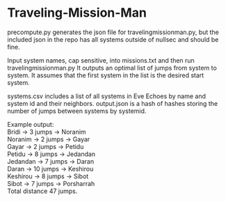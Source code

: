 # Traveling-Mission-Man
precompute.py generates the json file for travelingmissionman.py, but the included json in the repo has all systems outside of nullsec and should be fine.

Input system names, cap sensitive, into missions.txt and then run travelingmissionman.py
It outputs an optimal list of jumps from system to system. It assumes that the first system in the list is the desired start system.

systems.csv includes a list of all systems in Eve Echoes by name and system id and their neighbors.
output.json is a hash of hashes storing the number of jumps between systems by systemid.

Example output:   
Bridi -> 3 jumps -> Noranim   
Noranim -> 2 jumps -> Gayar   
Gayar -> 2 jumps -> Petidu   
Petidu -> 8 jumps -> Jedandan   
Jedandan -> 7 jumps -> Daran   
Daran -> 10 jumps -> Keshirou   
Keshirou -> 8 jumps -> Sibot   
Sibot -> 7 jumps -> Porsharrah   
Total distance 47 jumps.   
